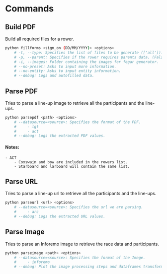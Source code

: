 # Commands
## Build PDF
Build all required files for a rower.
```sh
python fillforms <sign_on (DD/MM/YYYY)> <options>
    # -t, --type: Specifies the list of files to be generate (['all']). ['national', 'image', 'fegar', 'xogade', 'all']
    # -p, --parent: Specifies if the rower requires parents data. (False)
    # -i, --images: Folder containing the images for fegar generator.
    # --no-preset: Asks to input more information.
    # --no-entity: Asks to input entity information.
    # --debug: Logs and autofilled data.
```
## Parse PDF
Tries to parse a line-up image to retrieve all the participants and the line-ups.
```sh
python parsepdf <path> <options>
    # --datasource=<source>: Specifies the format of the PDF.
    #     - lgt
    #     - act
    # --debug: Logs the extracted PDF values.
```
#### Notes:
    - ACT 
        - Coxswain and bow are included in the rowers list.
        - Starboard and larboard will contain the same list.
## Parse URL
Tries to parse a line-up url to retrieve all the participants and the line-ups.
```sh
python parseurl <url> <options>
    # --datasource=<source>: Specifies the url we are parsing.
    #     - arc
    # --debug: Logs the extracted URL values.
```
## Parse Image
Tries to parse an Inforemo image to retrieve the race data and participants.
```sh
python parseimage <path> <options>
    # --datasource=<source>: Specifies the format of the Image.
    #     - inforemo
    # --debug: Plot the image processing steps and dataframes transformations done.
```